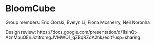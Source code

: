 # BloomCube
<p> Group members: Eric Gorski, Evelyn Li, Fiona Mcsherry, Neil Noronha </p>

<p> Design review: https://docs.google.com/presentation/d/1IsinQt-AznMpuQEnJctitrqmgJVMWO1_qZBqRZdA2hk/edit?usp=sharing </p>

